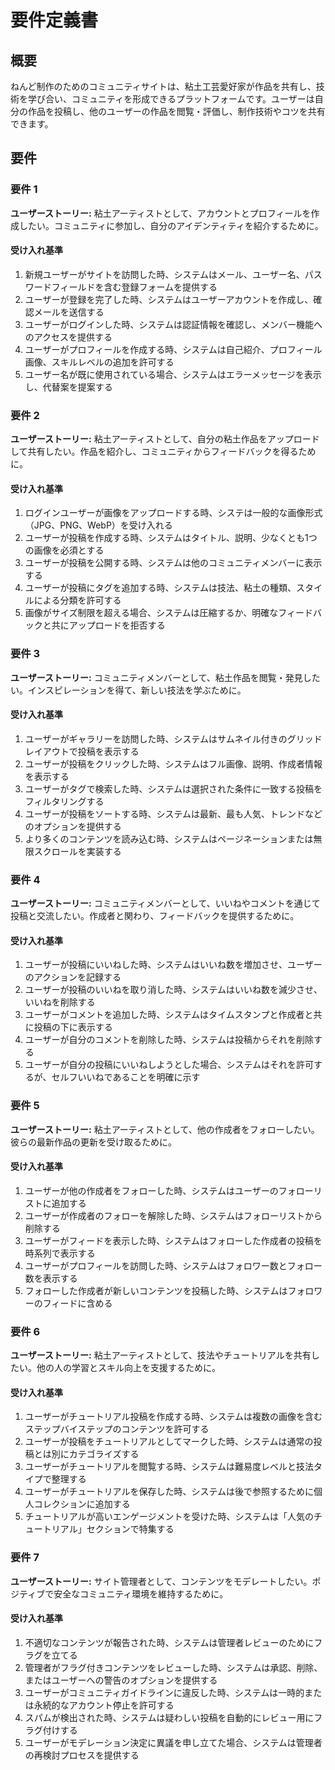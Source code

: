 # 要件定義書

## 概要

ねんど制作のためのコミュニティサイトは、粘土工芸愛好家が作品を共有し、技術を学び合い、コミュニティを形成できるプラットフォームです。ユーザーは自分の作品を投稿し、他のユーザーの作品を閲覧・評価し、制作技術やコツを共有できます。

## 要件

### 要件 1

**ユーザーストーリー:** 粘土アーティストとして、アカウントとプロフィールを作成したい。コミュニティに参加し、自分のアイデンティティを紹介するために。

#### 受け入れ基準

1. 新規ユーザーがサイトを訪問した時、システムはメール、ユーザー名、パスワードフィールドを含む登録フォームを提供する
2. ユーザーが登録を完了した時、システムはユーザーアカウントを作成し、確認メールを送信する
3. ユーザーがログインした時、システムは認証情報を確認し、メンバー機能へのアクセスを提供する
4. ユーザーがプロフィールを作成する時、システムは自己紹介、プロフィール画像、スキルレベルの追加を許可する
5. ユーザー名が既に使用されている場合、システムはエラーメッセージを表示し、代替案を提案する

### 要件 2

**ユーザーストーリー:** 粘土アーティストとして、自分の粘土作品をアップロードして共有したい。作品を紹介し、コミュニティからフィードバックを得るために。

#### 受け入れ基準

1. ログインユーザーが画像をアップロードする時、システは一般的な画像形式（JPG、PNG、WebP）を受け入れる
2. ユーザーが投稿を作成する時、システムはタイトル、説明、少なくとも1つの画像を必須とする
3. ユーザーが投稿を公開する時、システムは他のコミュニティメンバーに表示する
4. ユーザーが投稿にタグを追加する時、システムは技法、粘土の種類、スタイルによる分類を許可する
5. 画像がサイズ制限を超える場合、システムは圧縮するか、明確なフィードバックと共にアップロードを拒否する

### 要件 3

**ユーザーストーリー:** コミュニティメンバーとして、粘土作品を閲覧・発見したい。インスピレーションを得て、新しい技法を学ぶために。

#### 受け入れ基準

1. ユーザーがギャラリーを訪問した時、システムはサムネイル付きのグリッドレイアウトで投稿を表示する
2. ユーザーが投稿をクリックした時、システムはフル画像、説明、作成者情報を表示する
3. ユーザーがタグで検索した時、システムは選択された条件に一致する投稿をフィルタリングする
4. ユーザーが投稿をソートする時、システムは最新、最も人気、トレンドなどのオプションを提供する
5. より多くのコンテンツを読み込む時、システムはページネーションまたは無限スクロールを実装する

### 要件 4

**ユーザーストーリー:** コミュニティメンバーとして、いいねやコメントを通じて投稿と交流したい。作成者と関わり、フィードバックを提供するために。

#### 受け入れ基準

1. ユーザーが投稿にいいねした時、システムはいいね数を増加させ、ユーザーのアクションを記録する
2. ユーザーが投稿のいいねを取り消した時、システムはいいね数を減少させ、いいねを削除する
3. ユーザーがコメントを追加した時、システムはタイムスタンプと作成者と共に投稿の下に表示する
4. ユーザーが自分のコメントを削除した時、システムは投稿からそれを削除する
5. ユーザーが自分の投稿にいいねしようとした場合、システムはそれを許可するが、セルフいいねであることを明確に示す

### 要件 5

**ユーザーストーリー:** 粘土アーティストとして、他の作成者をフォローしたい。彼らの最新作品の更新を受け取るために。

#### 受け入れ基準

1. ユーザーが他の作成者をフォローした時、システムはユーザーのフォローリストに追加する
2. ユーザーが作成者のフォローを解除した時、システムはフォローリストから削除する
3. ユーザーがフィードを表示した時、システムはフォローした作成者の投稿を時系列で表示する
4. ユーザーがプロフィールを訪問した時、システムはフォロワー数とフォロー数を表示する
5. フォローした作成者が新しいコンテンツを投稿した時、システムはフォロワーのフィードに含める

### 要件 6

**ユーザーストーリー:** 粘土アーティストとして、技法やチュートリアルを共有したい。他の人の学習とスキル向上を支援するために。

#### 受け入れ基準

1. ユーザーがチュートリアル投稿を作成する時、システムは複数の画像を含むステップバイステップのコンテンツを許可する
2. ユーザーが投稿をチュートリアルとしてマークした時、システムは通常の投稿とは別にカテゴライズする
3. ユーザーがチュートリアルを閲覧する時、システムは難易度レベルと技法タイプで整理する
4. ユーザーがチュートリアルを保存した時、システムは後で参照するために個人コレクションに追加する
5. チュートリアルが高いエンゲージメントを受けた時、システムは「人気のチュートリアル」セクションで特集する

### 要件 7

**ユーザーストーリー:** サイト管理者として、コンテンツをモデレートしたい。ポジティブで安全なコミュニティ環境を維持するために。

#### 受け入れ基準

1. 不適切なコンテンツが報告された時、システムは管理者レビューのためにフラグを立てる
2. 管理者がフラグ付きコンテンツをレビューした時、システムは承認、削除、またはユーザーへの警告のオプションを提供する
3. ユーザーがコミュニティガイドラインに違反した時、システムは一時的または永続的なアカウント停止を許可する
4. スパムが検出された時、システムは疑わしい投稿を自動的にレビュー用にフラグ付けする
5. ユーザーがモデレーション決定に異議を申し立てた場合、システムは管理者の再検討プロセスを提供する